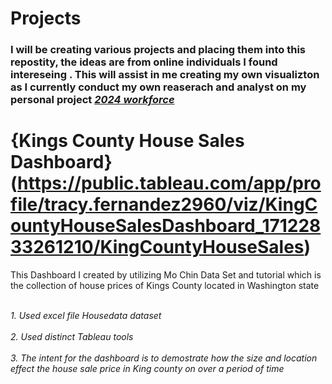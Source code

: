 # Projects

### I will be creating various projects and placing them into this repostity, the ideas are from online individuals I found intereseing . This will assist in me creating my own visualizton as I currently conduct my own reaserach and analyst on my personal project <ins>*2024 workforce*</ins>

# {Kings County House Sales Dashboard} (https://public.tableau.com/app/profile/tracy.fernandez2960/viz/KingCountyHouseSalesDashboard_17122833261210/KingCountyHouseSales)
This Dashboard I created by utilizing Mo Chin Data Set and tutorial which is the collection of house prices of Kings County located in Washington state 

*<br>1. Used excel  file Housedata dataset*</br>
*<br>2. Used distinct Tableau tools*</br>
*<br>3. The intent for the dashboard is to demostrate how the size and location effect the house sale price in King county on over a period of time*</br>
 

